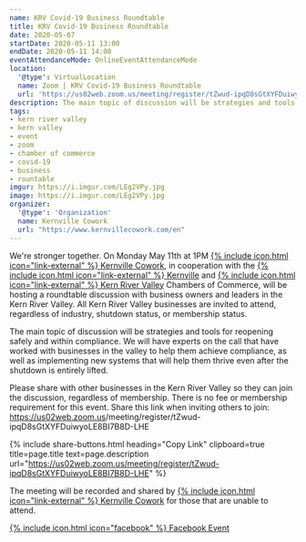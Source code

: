 ```yaml
---
name: KRV Covid-19 Business Roundtable
title: KRV Covid-19 Business Roundtable
date: 2020-05-07
startDate: 2020-05-11 13:00
endDate: 2020-05-11 14:00
eventAttendanceMode: OnlineEventAttendanceMode
location:
  '@type': VirtualLocation
  name: Zoom | KRV Covid-19 Business Roundtable
  url: 'https://us02web.zoom.us/meeting/register/tZwud-ipqD8sGtXYFDuiwyoLE8BI7B8D-LHE'
description: The main topic of discussion will be strategies and tools for reopening safely and within compliance
tags:
- kern river valley
- kern valley
- event
- zoom
- chamber of commerce
- covid-19
- business
- rountable
imgur: https://i.imgur.com/LEg2VPy.jpg
image: https://i.imgur.com/LEg2VPy.jpg
organizer:
  '@type': 'Organization'
  name: Kernville Cowork
  url: "https://www.kernvillecowork.com/en"
---
```

We're stronger together. On Monday May 11th at 1PM [{% include icon.html icon="link-external" %} Kernville Cowork](https://www.kernvillecowork.com/en),
in cooperation with the [{% include icon.html icon="link-external" %} Kernville](https://www.gotokernville.com/)
and [{% include icon.html icon="link-external" %} Kern River Valley](https://www.kernrivervalley.com/) Chambers of Commerce, will be hosting a
roundtable discussion with business owners and leaders in the Kern River Valley.
All Kern River Valley businesses are invited to attend, regardless of industry,
shutdown status, or membership status.

The main topic of discussion will be strategies and tools for reopening safely
and within compliance. We will have experts on the call that have worked with
businesses in the valley to help them achieve compliance, as well as implementing
new systems that will help them thrive even after the shutdown is entirely lifted.

Please share with other businesses in the Kern River Valley so they can join the
discussion, regardless of membership. There is no fee or membership requirement
for this event. Share this link when inviting others to join:
<span>https://us02web.zoom.us<wbr />/meeting<wbr />/register<wbr />/tZwud-ipqD8sGtXYFDuiwyoLE8BI7B8D-LHE</span>

{% include share-buttons.html
  heading="Copy Link"
  clipboard=true
  title=page.title
  text=page.description
  url="https://us02web.zoom.us/meeting/register/tZwud-ipqD8sGtXYFDuiwyoLE8BI7B8D-LHE"
%}

The meeting will be recorded and shared by [{% include icon.html icon="link-external" %} Kernville Cowork](https://www.kernvillecowork.com/en)
for those that are unable to attend.

[{% include icon.html icon="facebook" %} Facebook Event](https://www.facebook.com/events/2944857462288301)

